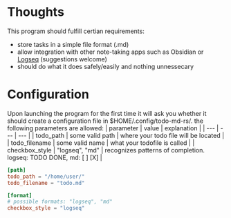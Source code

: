 # Thoughts
This program should fulfill certian requirements:

- store tasks in a simple file format (.md)
- allow integration with other note-taking apps such as Obsidian or [Logseq](https://github.com/logseq/logseq) (suggestions welcome)
- should do what it does safely/easily and nothing unnessecary

# Configuration
Upon launching the program for the first time it will ask you whether it should create a configuration file in $HOME/.config/todo-md-rs/.
the following parameters are allowed:
| parameter | value | explanation |
| --- | --- | --- |
| todo_path | some valid path | where your todo file will be located |
| todo_filename | some valid name | what your todofile is called |
| checkbox_style | "logseq", "md" | recognizes patterns of completion. logseq: TODO DONE, md: [ ] [X] |

```toml
[path]
todo_path = "/home/user/"
todo_filename = "todo.md"

[format]
# possible formats: "logseq", "md"
checkbox_style = "logseq"

```
